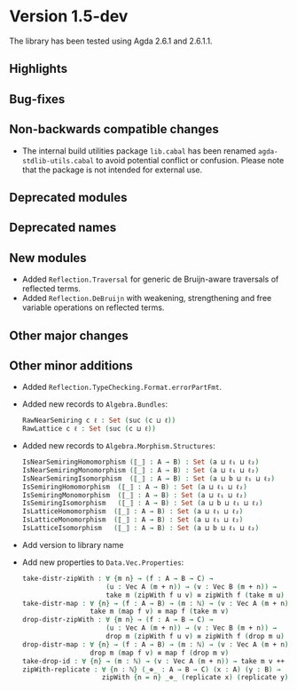 Version 1.5-dev
===============

The library has been tested using Agda 2.6.1 and 2.6.1.1.

Highlights
----------

Bug-fixes
---------

Non-backwards compatible changes
--------------------------------

* The internal build utilities package `lib.cabal` has been renamed
  `agda-stdlib-utils.cabal` to avoid potential conflict or confusion.
  Please note that the package is not intended for external use.

Deprecated modules
------------------

Deprecated names
----------------

New modules
-----------

* Added `Reflection.Traversal` for generic de Bruijn-aware traversals of reflected terms.
* Added `Reflection.DeBruijn` with weakening, strengthening and free variable operations
  on reflected terms.

Other major changes
-------------------

Other minor additions
---------------------

* Added `Reflection.TypeChecking.Format.errorPartFmt`.

* Added new records to `Algebra.Bundles`:
  ```agda
  RawNearSemiring c ℓ : Set (suc (c ⊔ ℓ))
  RawLattice c ℓ : Set (suc (c ⊔ ℓ))
  ```

* Added new records to `Algebra.Morphism.Structures`:
  ```agda
  IsNearSemiringHomomorphism (⟦_⟧ : A → B) : Set (a ⊔ ℓ₁ ⊔ ℓ₂)
  IsNearSemiringMonomorphism (⟦_⟧ : A → B) : Set (a ⊔ ℓ₁ ⊔ ℓ₂)
  IsNearSemiringIsomorphism  (⟦_⟧ : A → B) : Set (a ⊔ b ⊔ ℓ₁ ⊔ ℓ₂)
  IsSemiringHomomorphism  (⟦_⟧ : A → B) : Set (a ⊔ ℓ₁ ⊔ ℓ₂)
  IsSemiringMonomorphism  (⟦_⟧ : A → B) : Set (a ⊔ ℓ₁ ⊔ ℓ₂)
  IsSemiringIsomorphism   (⟦_⟧ : A → B) : Set (a ⊔ b ⊔ ℓ₁ ⊔ ℓ₂)
  IsLatticeHomomorphism  (⟦_⟧ : A → B) : Set (a ⊔ ℓ₁ ⊔ ℓ₂)
  IsLatticeMonomorphism  (⟦_⟧ : A → B) : Set (a ⊔ ℓ₁ ⊔ ℓ₂)
  IsLatticeIsomorphism   (⟦_⟧ : A → B) : Set (a ⊔ b ⊔ ℓ₁ ⊔ ℓ₂)
  ```

* Add version to library name

* Add new properties to `Data.Vec.Properties`:
  ```agda
  take-distr-zipWith : ∀ {m n} → (f : A → B → C) →
                       (u : Vec A (m + n)) → (v : Vec B (m + n)) →
                       take m (zipWith f u v) ≡ zipWith f (take m u) (take m v)
  take-distr-map : ∀ {n} → (f : A → B) → (m : ℕ) → (v : Vec A (m + n)) →
                   take m (map f v) ≡ map f (take m v)
  drop-distr-zipWith : ∀ {m n} → (f : A → B → C) →
                       (u : Vec A (m + n)) → (v : Vec B (m + n)) →
                       drop m (zipWith f u v) ≡ zipWith f (drop m u) (drop m v)
  drop-distr-map : ∀ {n} → (f : A → B) → (m : ℕ) → (v : Vec A (m + n)) →
                   drop m (map f v) ≡ map f (drop m v)
  take-drop-id : ∀ {n} → (m : ℕ) → (v : Vec A (m + n)) → take m v ++ drop m v ≡ v
  zipWith-replicate : ∀ {n : ℕ} (_⊕_ : A → B → C) (x : A) (y : B) →
                      zipWith {n = n} _⊕_ (replicate x) (replicate y) ≡ replicate (x ⊕ y)
  ```
